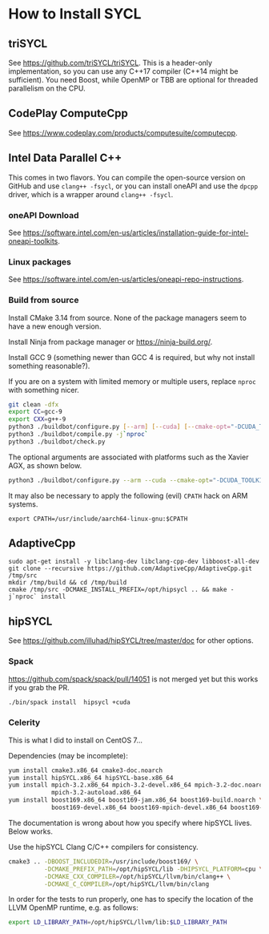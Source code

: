 # How to Install SYCL

## triSYCL

See https://github.com/triSYCL/triSYCL.  This is a header-only implementation, so you can use
any C++17 compiler (C++14 might be sufficient).  You need Boost, while OpenMP or TBB are optional
for threaded parallelism on the CPU.

## CodePlay ComputeCpp

See https://www.codeplay.com/products/computesuite/computecpp.

## Intel Data Parallel C++

This comes in two flavors.  You can compile the open-source version on GitHub and use `clang++ -fsycl`,
or you can install oneAPI and use the `dpcpp` driver, which is a wrapper around `clang++ -fsycl`.

### oneAPI Download

See https://software.intel.com/en-us/articles/installation-guide-for-intel-oneapi-toolkits.

### Linux packages

See https://software.intel.com/en-us/articles/oneapi-repo-instructions.

### Build from source

Install CMake 3.14 from source.  None of the package managers seem to have a new enough version.

Install Ninja from package manager or https://ninja-build.org/.

Install GCC 9 (something newer than GCC 4 is required, but why not install something reasonable?).

If you are on a system with limited memory or multiple users, replace `nproc` with something nicer.
```sh
git clean -dfx
export CC=gcc-9
export CXX=g++-9
python3 ./buildbot/configure.py [--arm] [--cuda] [--cmake-opt="-DCUDA_TOOLKIT_ROOT_DIR=/usr/local/cuda-10.0"]
python3 ./buildbot/compile.py -j`nproc`
python3 ./buildbot/check.py
```

The optional arguments are associated with platforms such as the Xavier AGX, as shown below.
```sh
python3 ./buildbot/configure.py --arm --cuda --cmake-opt="-DCUDA_TOOLKIT_ROOT_DIR=/usr/local/cuda-10.0"
```

It may also be necessary to apply the following (evil) `CPATH` hack on ARM systems.
```
export CPATH=/usr/include/aarch64-linux-gnu:$CPATH
```

## AdaptiveCpp

```
sudo apt-get install -y libclang-dev libclang-cpp-dev libboost-all-dev
git clone --recursive https://github.com/AdaptiveCpp/AdaptiveCpp.git /tmp/src
mkdir /tmp/build && cd /tmp/build
cmake /tmp/src -DCMAKE_INSTALL_PREFIX=/opt/hipsycl .. && make -j`nproc` install
```

## hipSYCL

See https://github.com/illuhad/hipSYCL/tree/master/doc for other options.

### Spack

https://github.com/spack/spack/pull/14051 is not merged yet but this works if you grab the PR.

```sh
./bin/spack install  hipsycl +cuda
```

### Celerity

This is what I did to install on CentOS 7...

Dependencies (may be incomplete):
```sh
yum install cmake3.x86_64 cmake3-doc.noarch
yum install hipSYCL.x86_64 hipSYCL-base.x86_64
yum install mpich-3.2.x86_64 mpich-3.2-devel.x86_64 mpich-3.2-doc.noarch \
            mpich-3.2-autoload.x86_64
yum install boost169.x86_64 boost169-jam.x86_64 boost169-build.noarch \
            boost169-devel.x86_64 boost169-mpich-devel.x86_64 boost169-static.x86_64
```

The documentation is wrong about how you specify where hipSYCL lives.  Below works.

Use the hipSYCL Clang C/C++ compilers for consistency.
```sh
cmake3 .. -DBOOST_INCLUDEDIR=/usr/include/boost169/ \
          -DCMAKE_PREFIX_PATH=/opt/hipSYCL/lib -DHIPSYCL_PLATFORM=cpu \
          -DCMAKE_CXX_COMPILER=/opt/hipSYCL/llvm/bin/clang++ \
          -DCMAKE_C_COMPILER=/opt/hipSYCL/llvm/bin/clang
```

In order for the tests to run properly, one has to specify the location of the LLVM OpenMP runtime, e.g. as follows:
```sh
export LD_LIBRARY_PATH=/opt/hipSYCL/llvm/lib:$LD_LIBRARY_PATH
```
